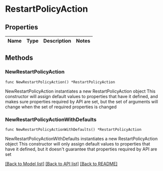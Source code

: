 # RestartPolicyAction

## Properties

Name | Type | Description | Notes
------------ | ------------- | ------------- | -------------

## Methods

### NewRestartPolicyAction

`func NewRestartPolicyAction() *RestartPolicyAction`

NewRestartPolicyAction instantiates a new RestartPolicyAction object
This constructor will assign default values to properties that have it defined,
and makes sure properties required by API are set, but the set of arguments
will change when the set of required properties is changed

### NewRestartPolicyActionWithDefaults

`func NewRestartPolicyActionWithDefaults() *RestartPolicyAction`

NewRestartPolicyActionWithDefaults instantiates a new RestartPolicyAction object
This constructor will only assign default values to properties that have it defined,
but it doesn't guarantee that properties required by API are set


[[Back to Model list]](../README.md#documentation-for-models) [[Back to API list]](../README.md#documentation-for-api-endpoints) [[Back to README]](../README.md)


